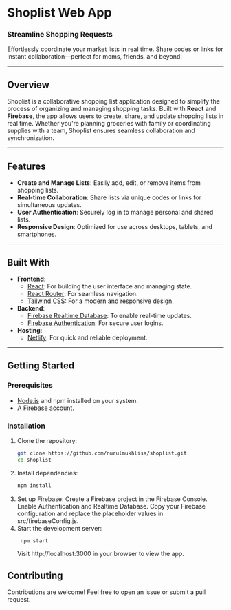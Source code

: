 # **Shoplist Web App**

### **Streamline Shopping Requests**

Effortlessly coordinate your market lists in real time. Share codes or links for instant collaboration—perfect for moms, friends, and beyond!

---

## **Overview**

Shoplist is a collaborative shopping list application designed to simplify the process of organizing and managing shopping tasks. Built with **React** and **Firebase**, the app allows users to create, share, and update shopping lists in real time. Whether you're planning groceries with family or coordinating supplies with a team, Shoplist ensures seamless collaboration and synchronization.

---

## **Features**

- **Create and Manage Lists**: Easily add, edit, or remove items from shopping lists.
- **Real-time Collaboration**: Share lists via unique codes or links for simultaneous updates.
- **User Authentication**: Securely log in to manage personal and shared lists.
- **Responsive Design**: Optimized for use across desktops, tablets, and smartphones.

---

## **Built With**

- **Frontend**:
  - [React](https://reactjs.org/): For building the user interface and managing state.
  - [React Router](https://reactrouter.com/): For seamless navigation.
  - [Tailwind CSS](https://tailwindcss.com/): For a modern and responsive design.
- **Backend**:
  - [Firebase Realtime Database](https://firebase.google.com/products/realtime-database): To enable real-time updates.
  - [Firebase Authentication](https://firebase.google.com/products/auth): For secure user logins.
- **Hosting**:
  - [Netlify](https://www.netlify.com/): For quick and reliable deployment.

---

## **Getting Started**

### **Prerequisites**

- [Node.js](https://nodejs.org/) and npm installed on your system.
- A Firebase account.

### **Installation**

1. Clone the repository:
   ```bash
   git clone https://github.com/nurulmukhlisa/shoplist.git
   cd shoplist
   ```
2. Install dependencies:
   ```bash
   npm install
   ```
3. Set up Firebase:
   Create a Firebase project in the Firebase Console.
   Enable Authentication and Realtime Database.
   Copy your Firebase configuration and replace the placeholder values in src/firebaseConfig.js.
4. Start the development server:
   ```bash
    npm start
   ```
   Visit http://localhost:3000 in your browser to view the app.

## Contributing

Contributions are welcome! Feel free to open an issue or submit a pull request.
